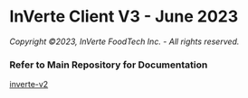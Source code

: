 # InVerte Client V3 - June 2023

_Copyright ©2023, InVerte FoodTech Inc. - All rights reserved._

### Refer to Main Repository for Documentation

[inverte-v2](https://github.com/jarco0204/inverte-v2)
